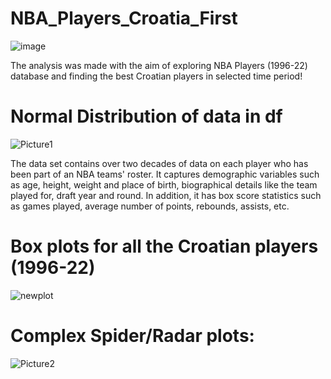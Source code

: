 # NBA_Players_Croatia_First
![image](https://user-images.githubusercontent.com/114693551/203084218-3f9698aa-0ae5-4b4e-8911-75264b039406.png)

The analysis was made with the aim of exploring NBA Players (1996-22) database and finding the best Croatian players in selected time period!
# Normal Distribution of data in df 

![Picture1](https://user-images.githubusercontent.com/114693551/203083740-53deb58b-ac5f-409f-af7c-d71d0115d3be.png)

The data set contains over two decades of data on each player who has been part of an NBA teams' roster. 
It captures demographic variables such as age, height, weight and place of birth, biographical details like 
the team played for, draft year and round. In addition, it has box score statistics such as games played, 
average number of points, rebounds, assists, etc.

# Box plots for all the Croatian players (1996-22)

![newplot](https://user-images.githubusercontent.com/114693551/203141542-3d0f1426-2594-4c85-8dda-5269fa811d20.png)

# Complex Spider/Radar plots:

![Picture2](https://user-images.githubusercontent.com/114693551/203083756-59f24271-b49d-4aaa-b090-351cbdca40ab.png)

